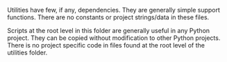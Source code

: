 Utilities have few, if any, dependencies. They are generally simple support functions. There are no constants or project strings/data in these files.

Scripts at the root level in this folder are generally useful in any Python project. They can be copied without modification to other Python projects. There is no project specific code in files found at the root level of the utilities folder.
